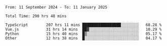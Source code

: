<!--START_SECTION:waka-->

```abap
From: 11 September 2024 - To: 11 January 2025

Total Time: 290 hrs 48 mins

TypeScript        207 hrs 11 mins █████████████████░░░░░░░░   68.28 %
Vue.js            31 hrs 14 mins  ██▓░░░░░░░░░░░░░░░░░░░░░░   10.29 %
Python            15 hrs 40 mins  █▒░░░░░░░░░░░░░░░░░░░░░░░   05.17 %
Other             12 hrs 38 mins  █░░░░░░░░░░░░░░░░░░░░░░░░   04.17 %
```

<!--END_SECTION:waka-->
